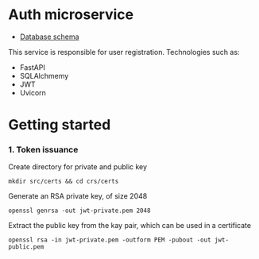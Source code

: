 # Auth microservice
- [Database schema](https://drawsql.app/teams/xcom-1/diagrams/x-auth-service)

This service is responsible for user registration. 
Technologies such as:
- FastAPI
- SQLAlchmemy
- JWT
- Uvicorn

# Getting started


### 1. Token issuance
Create directory for private and public key
```shell
mkdir src/certs && cd crs/certs
```
Generate an RSA private key, of size 2048
```shell
openssl genrsa -out jwt-private.pem 2048
```
Extract the public key from the kay pair, which can be used in a certificate
```shell
openssl rsa -in jwt-private.pem -outform PEM -pubout -out jwt-public.pem
```
